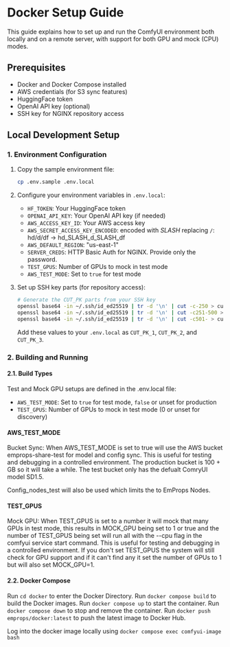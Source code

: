 # Docker Setup Guide

This guide explains how to set up and run the ComfyUI environment both locally and on a remote server, with support for both GPU and mock (CPU) modes.

## Prerequisites

- Docker and Docker Compose installed
- AWS credentials (for S3 sync features)
- HuggingFace token
- OpenAI API key (optional)
- SSH key for NGINX repository access

## Local Development Setup

### 1. Environment Configuration

1. Copy the sample environment file:
   ```bash
   cp .env.sample .env.local
   ```

2. Configure your environment variables in `.env.local`:
   - `HF_TOKEN`: Your HuggingFace token
   - `OPENAI_API_KEY`: Your OpenAI API key (if needed)
   - `AWS_ACCESS_KEY_ID`: Your AWS access key
   - `AWS_SECRET_ACCESS_KEY_ENCODED`: encoded with _SLASH_ replacing `/`: hd/d/df -> hd_SLASH_d_SLASH_df
   - `AWS_DEFAULT_REGION`: "us-east-1"
   - `SERVER_CREDS`: HTTP Basic Auth for NGINX. Provide only the password.
   - `TEST_GPUS`: Number of GPUs to mock in test mode
   - `AWS_TEST_MODE`: Set to `true` for test mode

3. Set up SSH key parts (for repository access):
   ```bash
   # Generate the CUT_PK parts from your SSH key
   openssl base64 -in ~/.ssh/id_ed25519 | tr -d '\n' | cut -c-250 > cut1
   openssl base64 -in ~/.ssh/id_ed25519 | tr -d '\n' | cut -c251-500 > cut2
   openssl base64 -in ~/.ssh/id_ed25519 | tr -d '\n' | cut -c501- > cut3
   ```
   Add these values to your `.env.local` as `CUT_PK_1`, `CUT_PK_2`, and `CUT_PK_3`.

### 2. Building and Running

#### 2.1. Build Types

Test and Mock GPU setups are defined in the .env.local file:
- `AWS_TEST_MODE`: Set to `true` for test mode, `false` or unset for production
- `TEST_GPUS`: Number of GPUs to mock in test mode (0 or unset for discovery)

#### AWS_TEST_MODE

Bucket Sync: When AWS_TEST_MODE is set to true will use the AWS bucket emprops-share-test for model and config sync. This is useful for testing and debugging in a controlled environment. The production bucket is 100 + GB so it will take a while. The test bucket only has the defualt ComryUI model SD1.5.

Config_nodes_test will also be used which limits the to EmProps Nodes.

#### TEST_GPUS

Mock GPU: When TEST_GPUS is set to a number it will mock that many GPUs in test mode, this results in MOCK_GPU being set to 1 or true and the number of TEST_GPUS being set will run all with the --cpu flag in the comfyui service start command.  This is useful for testing and debugging in a controlled environment. 
If you don't set TEST_GPUS the system will still check for GPU support and if it can't find any it set the number of GPUs to 1 but will also set MOCK_GPU=1.

#### 2.2. Docker Compose


Run `cd docker` to enter the Docker Directory.
Run `docker compose build` to build the Docker images.
Run `docker compose up` to start the container.
Run `docker compose down` to stop and remove the container.
Run `docker push emprops/docker:latest` to push the latest image to Docker Hub.


Log into the docker image locally using `docker compose exec comfyui-image bash`

